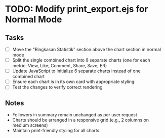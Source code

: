 # TODO: Modify print_export.ejs for Normal Mode

## Tasks
- [ ] Move the "Ringkasan Statistik" section above the chart section in normal mode
- [ ] Split the single combined chart into 6 separate charts (one for each metric: View, Like, Comment, Share, Save, ER)
- [ ] Update JavaScript to initialize 6 separate charts instead of one combined chart
- [ ] Ensure each chart is in its own card with appropriate styling
- [ ] Test the changes to verify correct rendering

## Notes
- Followers in summary remain unchanged as per user request
- Charts should be arranged in a responsive grid (e.g., 2 columns on medium screens)
- Maintain print-friendly styling for all charts
